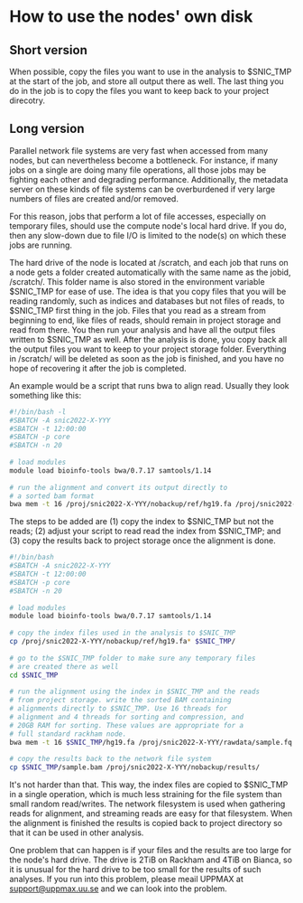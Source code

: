 # How to use the nodes' own disk

## Short version

When possible, copy the files you want to use in the analysis to $SNIC_TMP at the start of the job, and store all output there as well. The last thing you do in the job is to copy the files you want to keep back to your project direcotry.

## Long version

Parallel network file systems are very fast when accessed from many nodes, but can nevertheless become a bottleneck. For instance, if many jobs on a single are doing many file operations, all those jobs may be fighting each other and degrading performance. Additionally, the metadata server on these kinds of file systems can be overburdened if very large numbers of files are created and/or removed. 

For this reason, jobs that perform a lot of file accesses, especially on temporary files, should use the compute node's local hard drive. If you do, then any slow-down due to file I/O is limited to the node(s) on which these jobs are running. 

The hard drive of the node is located at /scratch, and each job that runs on a node gets a folder created automatically with the same name as the jobid, /scratch/<jobid>.  This folder name is also stored in the environment variable $SNIC_TMP for ease of use. The idea is that you copy files that you will be reading randomly, such as indices and databases but not files of reads, to $SNIC_TMP first thing in the job. Files that you read as a stream from beginning to end, like files of reads, should remain in project storage and read from there.  You then run your analysis and have all the output files written to $SNIC_TMP as well. After the analysis is done, you copy back all the output files you want to keep to your project storage folder. Everything in /scratch/<jobid> will be deleted as soon as the job is finished, and you have no hope of recovering it after the job is completed.

An example would be a script that runs bwa to align read. Usually they look something like this:

``` bash
#!/bin/bash -l
#SBATCH -A snic2022-X-YYY
#SBATCH -t 12:00:00
#SBATCH -p core
#SBATCH -n 20
 
# load modules
module load bioinfo-tools bwa/0.7.17 samtools/1.14
 
# run the alignment and convert its output directly to
# a sorted bam format
bwa mem -t 16 /proj/snic2022-X-YYY/nobackup/ref/hg19.fa /proj/snic2022-X-YYY/rawdata/sample.fq.gz | samtools sort -@ 4 -M 10G -O bam - > /proj/snic2022-X-YYY/nobackup/results/sample.bam
```

The steps to be added are (1) copy the index to $SNIC_TMP but not the reads; (2) adjust your script to read read the index from $SNIC_TMP; and (3) copy the results back to project storage once the alignment is done.

```bash
#!/bin/bash
#SBATCH -A snic2022-X-YYY
#SBATCH -t 12:00:00
#SBATCH -p core
#SBATCH -n 20
 
# load modules
module load bioinfo-tools bwa/0.7.17 samtools/1.14
 
# copy the index files used in the analysis to $SNIC_TMP
cp /proj/snic2022-X-YYY/nobackup/ref/hg19.fa* $SNIC_TMP/
 
# go to the $SNIC_TMP folder to make sure any temporary files
# are created there as well
cd $SNIC_TMP
 
# run the alignment using the index in $SNIC_TMP and the reads
# from project storage. write the sorted BAM containing
# alignments directly to $SNIC_TMP. Use 16 threads for
# alignment and 4 threads for sorting and compression, and
# 20GB RAM for sorting. These values are appropriate for a
# full standard rackham node.
bwa mem -t 16 $SNIC_TMP/hg19.fa /proj/snic2022-X-YYY/rawdata/sample.fq.gz | samtools sort -@ 4 -m 20G -O bam - > $SNIC_TMP/sample.bam
 
# copy the results back to the network file system
cp $SNIC_TMP/sample.bam /proj/snic2022-X-YYY/nobackup/results/
```

It's not harder than that. This way, the index files are copied to $SNIC_TMP in a single operation, which is much less straining for the file system than small random read/writes. The network filesystem is used when gathering reads for alignment, and streaming reads are easy for that filesystem. When the alignment is finished the results is copied back to project directory so that it can be used in other analysis.

One problem that can happen is if your files and the results are too large for the node's hard drive. The drive is 2TiB on Rackham and 4TiB on Bianca, so it is unusual for the hard drive to be too small for the results of such analyses. If you run into this problem, please meail UPPMAX at support@uppmax.uu.se and we can look into the problem.

